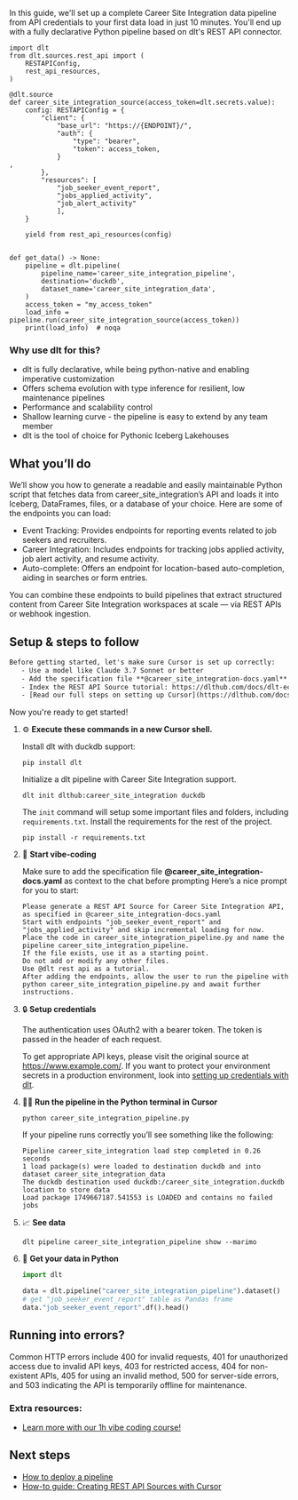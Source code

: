 In this guide, we'll set up a complete Career Site Integration data pipeline from API credentials to your first data load in just 10 minutes. You'll end up with a fully declarative Python pipeline based on dlt's REST API connector.

```python-outcome
import dlt
from dlt.sources.rest_api import (
    RESTAPIConfig,
    rest_api_resources,
)

@dlt.source
def career_site_integration_source(access_token=dlt.secrets.value):
    config: RESTAPIConfig = {
        "client": {
            "base_url": "https://{ENDPOINT}/",
            "auth": {
                "type": "bearer",
                "token": access_token,
            }
,
        },
        "resources": [
            "job_seeker_event_report",
            "jobs_applied_activity",
            "job_alert_activity"
            ],
    }

    yield from rest_api_resources(config)


def get_data() -> None:
    pipeline = dlt.pipeline(
        pipeline_name='career_site_integration_pipeline',
        destination='duckdb',
        dataset_name='career_site_integration_data', 
    )
    access_token = "my_access_token"
    load_info = pipeline.run(career_site_integration_source(access_token))
    print(load_info)  # noqa
```

### Why use dlt for this?

- dlt is fully declarative, while being python-native and enabling imperative customization
- Offers schema evolution with type inference for resilient, low maintenance pipelines
- Performance and scalability control
- Shallow learning curve - the pipeline is easy to extend by any team member
- dlt is the tool of choice for Pythonic Iceberg Lakehouses

## What you’ll do

We’ll show you how to generate a readable and easily maintainable Python script that fetches data from career_site_integration’s API and loads it into Iceberg, DataFrames, files, or a database of your choice. Here are some of the endpoints you can load:

- Event Tracking: Provides endpoints for reporting events related to job seekers and recruiters.
- Career Integration: Includes endpoints for tracking jobs applied activity, job alert activity, and resume activity.
- Auto-complete: Offers an endpoint for location-based auto-completion, aiding in searches or form entries.

You can combine these endpoints to build pipelines that extract structured content from Career Site Integration workspaces at scale — via REST APIs or webhook ingestion.

## Setup & steps to follow

```default
Before getting started, let's make sure Cursor is set up correctly:
   - Use a model like Claude 3.7 Sonnet or better
   - Add the specification file **@career_site_integration-docs.yaml** as context
   - Index the REST API Source tutorial: https://dlthub.com/docs/dlt-ecosystem/verified-sources/rest_api/ and add it to context as **@dlt rest api**
   - [Read our full steps on setting up Cursor](https://dlthub.com/docs/dlt-ecosystem/llm-tooling/cursor-restapi#23-configuring-cursor-with-documentation)
```

Now you're ready to get started! 

1. ⚙️ **Execute these commands in a new Cursor shell.**
    
    Install dlt with duckdb support:
    ```shell
    pip install dlt
    ```

    Initialize a dlt pipeline with Career Site Integration support.
    ```shell
    dlt init dlthub:career_site_integration duckdb
    ```

    The `init` command will setup some important files and folders, including `requirements.txt`. Install the requirements for the rest of the project.
    ```shell
    pip install -r requirements.txt
    ```
    
2. 🤠 **Start vibe-coding**
    
    Make sure to add the specification file **@career_site_integration-docs.yaml** as context to the chat before prompting
    Here’s a nice prompt for you to start: 
    
    ```prompt
    Please generate a REST API Source for Career Site Integration API, as specified in @career_site_integration-docs.yaml 
    Start with endpoints "job_seeker_event_report" and "jobs_applied_activity" and skip incremental loading for now. 
    Place the code in career_site_integration_pipeline.py and name the pipeline career_site_integration_pipeline. 
    If the file exists, use it as a starting point. 
    Do not add or modify any other files. 
    Use @dlt rest api as a tutorial. 
    After adding the endpoints, allow the user to run the pipeline with python career_site_integration_pipeline.py and await further instructions.
    ```

    
3. 🔒 **Setup credentials** 
    
    The authentication uses OAuth2 with a bearer token. The token is passed in the header of each request.
    
    To get appropriate API keys, please visit the original source at https://www.example.com/.
    If you want to protect your environment secrets in a production environment, look into [setting up credentials with dlt](https://dlthub.com/docs/walkthroughs/add_credentials).
    
4. 🏃‍♀️ **Run the pipeline in the Python terminal in Cursor**
    
    ```shell
    python career_site_integration_pipeline.py
    ```
    
    If your pipeline runs correctly you’ll see something like the following:
    
    ```shell
    Pipeline career_site_integration load step completed in 0.26 seconds
    1 load package(s) were loaded to destination duckdb and into dataset career_site_integration_data
    The duckdb destination used duckdb:/career_site_integration.duckdb location to store data
    Load package 1749667187.541553 is LOADED and contains no failed jobs
    ```
    
5. 📈 **See data**
    
    ```shell
    dlt pipeline career_site_integration_pipeline show --marimo
    ```
    
6. 🐍 **Get your data in Python**
    
    ```python
    import dlt

   data = dlt.pipeline("career_site_integration_pipeline").dataset()
   # get "job_seeker_event_report" table as Pandas frame
   data."job_seeker_event_report".df().head()
    ```

## Running into errors?

Common HTTP errors include 400 for invalid requests, 401 for unauthorized access due to invalid API keys, 403 for restricted access, 404 for non-existent APIs, 405 for using an invalid method, 500 for server-side errors, and 503 indicating the API is temporarily offline for maintenance.

### Extra resources:

- [Learn more with our 1h vibe coding course!](https://www.youtube.com/watch?v=GGid70rnJuM)

## Next steps

- [How to deploy a pipeline](https://dlthub.com/docs/walkthroughs/deploy-a-pipeline)
- [How-to guide: Creating REST API Sources with Cursor](https://dlthub.com/docs/dlt-ecosystem/llm-tooling/cursor-restapi)